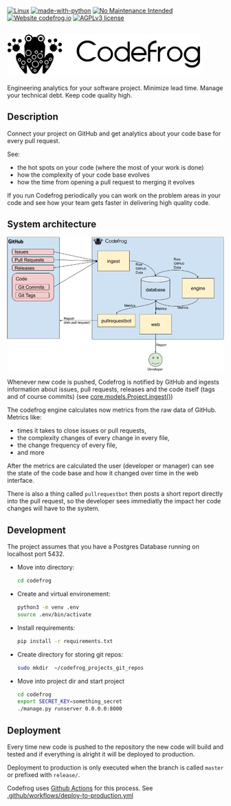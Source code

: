 [![Linux](https://svgshare.com/i/Zhy.svg)](https://svgshare.com/i/Zhy.svg)
[![made-with-python](https://img.shields.io/badge/Made%20with-Python-1f425f.svg)](https://www.python.org/)
[![No Maintenance Intended](https://unmaintained.tech/badge.svg)](https://unmaintained.tech/)
[![Website codefrog.io](https://img.shields.io/website-up-down-green-red/http/codefrog.io)](https://codefrog.io/)
[![AGPLv3 license](https://img.shields.io/badge/License-AGPLv3-blue.svg)](https://www.gnu.org/licenses/agpl-3.0.html)

## ![Codefrog Logo](docs/assets/codefrog-logo.png)

Engineering analytics for your software project. Minimize lead time. Manage your technical debt. Keep code quality high.

## Description

Connect your project on GitHub and get analytics about your code base for every pull request.

See:

- the hot spots on your code (where the most of your work is done)
- how the complexity of your code base evolves
- how the time from opening a pull request to merging it evolves

If you run Codefrog periodically you can work on the problem areas in your code and see how your team gets faster in delivering high quality code.

## System architecture

![Codefrog Architecture](docs/assets/codefrog-architecture.png)

Whenever new code is pushed, Codefrog is notified by GitHub and ingests information about issues, pull requests, releases and the code itself (tags and of course commits) (see [core.models.Project.ingest()](https://github.com/antonpirker/codefrog/blob/master/codefrog/core/models.py#L170-L199))

The codefrog engine calculates now metrics from the raw data of GitHub. Metrics like:

- times it takes to close issues or pull requests,
- the complexity changes of every change in every file,
- the change frequency of every file,
- and more

After the metrics are calculated the user (developer or manager) can see the state of the code base and how it changed over time in the web interface.

There is also a thing called `pullrequestbot` then posts a short report directly into the pull request, so the developer sees immediatly the impact her code changes will have to the system.

## Development

The project assumes that you have a Postgres Database running on localhost port 5432.

- Move into directory:

  ```bash
  cd codefrog
  ```

- Create and virtual environement:

  ```bash
  python3 -m venv .env
  source .env/bin/activate
  ```

- Install requirements:

  ```bash
  pip install -r requirements.txt
  ```

- Create directory for storing git repos:

  ```bash
  sudo mkdir  ~/codefrog_projects_git_repos
  ```

- Move into project dir and start project
  ```bash
  cd codefrog
  export SECRET_KEY=something_secret
  ./manage.py runserver 0.0.0.0:8000
  ```

## Deployment

Every time new code is pushed to the repository the new code will build and tested and if everything is alright it will be deployed to production.

Deployment to production is only executed when the branch is called `master` or prefixed with `release/`.

Codefrog uses [Github Actions](https://github.com/features/actions) for this process. See [.github/workflows/deploy-to-production.yml](.github/workflows/deploy-to-production.yml)
